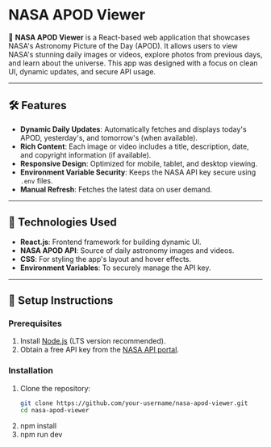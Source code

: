 # NASA APOD Viewer

🌌 **NASA APOD Viewer** is a React-based web application that showcases NASA's Astronomy Picture of the Day (APOD). It allows users to view NASA's stunning daily images or videos, explore photos from previous days, and learn about the universe. This app was designed with a focus on clean UI, dynamic updates, and secure API usage.

---

## 🛠 Features

- **Dynamic Daily Updates**: Automatically fetches and displays today's APOD, yesterday's, and tomorrow's (when available).
- **Rich Content**: Each image or video includes a title, description, date, and copyright information (if available).
- **Responsive Design**: Optimized for mobile, tablet, and desktop viewing.
- **Environment Variable Security**: Keeps the NASA API key secure using `.env` files.
- **Manual Refresh**: Fetches the latest data on user demand.

---

## 🚀 Technologies Used

- **React.js**: Frontend framework for building dynamic UI.
- **NASA APOD API**: Source of daily astronomy images and videos.
- **CSS**: For styling the app's layout and hover effects.
- **Environment Variables**: To securely manage the API key.

---

## 🔑 Setup Instructions

### Prerequisites
1. Install [Node.js](https://nodejs.org/) (LTS version recommended).
2. Obtain a free API key from the [NASA API portal](https://api.nasa.gov/).

### Installation
1. Clone the repository:
   ```bash
   git clone https://github.com/your-username/nasa-apod-viewer.git
   cd nasa-apod-viewer
2. npm install 
3. npm run dev